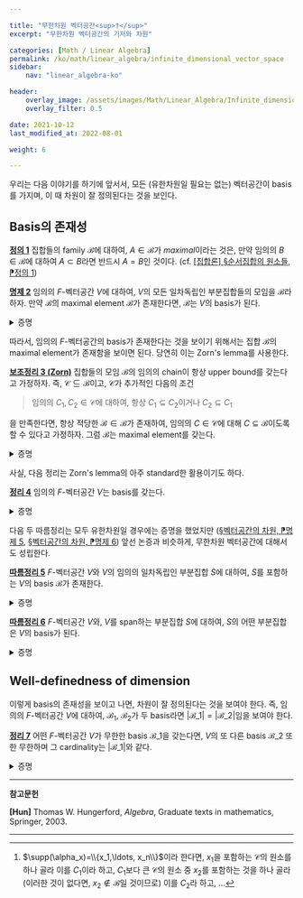 ```yaml
---

title: "무한차원 벡터공간<sup>†</sup>"
excerpt: "무한차원 벡터공간의 기저와 차원"

categories: [Math / Linear Algebra]
permalink: /ko/math/linear_algebra/infinite_dimensional_vector_space
sidebar: 
    nav: "linear_algebra-ko"

header:
    overlay_image: /assets/images/Math/Linear_Algebra/Infinite_dimensional_vector_spaces.png
    overlay_filter: 0.5

date: 2021-10-12
last_modified_at: 2022-08-01

weight: 6

---
```


우리는 다음 이야기를 하기에 앞서서, 모든 (유한차원일 필요는 없는) 벡터공간이 basis를 가지며, 이 때 차원이 잘 정의된다는 것을 보인다. 

## Basis의 존재성

<div class="definition" markdown="1">

<ins id="def1">**정의 1**</ins> 집합들의 family $\mathscr{B}$에 대하여, $A\in\mathscr{B}$가 *maximal*이라는 것은, 만약 임의의 $B\in\mathscr{B}$에 대하여 $A\subset B$라면 반드시 $A=B$인 것이다. (cf. [\[집합론\] §순서집합의 원소들, ⁋정의 1](/ko/math/set_theory/elements_in_ordered_set#def1)) 

</div>

<div class="proposition" markdown="1">

<ins id="prop2">**명제 2**</ins> 임의의 $F$-벡터공간 $V$에 대하여, $V$의 모든 일차독립인 부분집합들의 모임을 $\mathscr{B}$라 하자. 만약 $\mathscr{B}$의 maximal element $\mathcal{B}$가 존재한다면, $\mathcal{B}$는 $V$의 basis가 된다. 

</div>
<details class="proof" markdown="1">
<summary>증명</summary>

결론에 반하여 $\mathcal{B}$가 $V$의 basis가 아니라 가정하자. $\mathcal{B}\in\mathscr{B}$이므로 $\mathcal{B}$는 일차독립이고, 따라서 $\mathcal{B}$가 $V$의 basis가 아니기 위해서는 $\mathcal{B}$가 $V$를 span하지 않아야 한다. 이제 $\span\mathcal{B}$ 바깥에 있는 $V$의 원소를 하나 뽑아 이를 $v$라 하고, $\mathcal{B}'=\mathcal{B}\cup\\{v\\}$이라 하자. 만일

$$\sum_{x\in\mathcal{B}'}\alpha_xx=0,\qquad\text{$(\alpha_x)_{x\in\mathcal{B}'}$ finitely supported}$$

이라 하면, 두 가지 가능성이 있다.

1. 만일 $v\in\supp(\alpha_x)\_{x\in\mathcal{B}'}$인 경우, 

    $$0=\sum_{x\in\mathcal{B}'}\alpha_xx=\alpha_vv+\sum_{x\in\mathcal{B}}\alpha_xx$$
    
    이므로 
    
    $$v=\sum_{x\in\mathcal{B}}-\alpha_v^{-1}\alpha_xx$$
    
    가 되어, $v\not\in\span\mathcal{B}$의 원소라는 가정에 모순이다.
    
2. 따라서 $v\in\supp(\alpha_x)\_{x\in\mathcal{B}'}$여야 하는데, 이 경우

    $$0=\sum_{x\in\mathcal{B}'}\alpha_xx=\sum_{x\in\mathcal{B}}\alpha_xx$$
    
    이므로, $\mathcal{B}$의 일차독립성에 의해 모든 $x\in\mathcal{B}$에 대해 $\alpha_x=0$이다.

즉, $\alpha_x=0$이 모든 $x\in\mathcal{B}'$에 대해 성립하고 따라서 $\mathcal{B}'$는 일차독립인 부분집합이 된다. 그런데, $\mathcal{B}'\supsetneq\mathcal{B}$이므로 이는 $\mathcal{B}$의 maximality에 모순이다.
 
</details>

따라서, 임의의 $F$-벡터공간의 basis가 존재한다는 것을 보이기 위해서는 집합 $\mathscr{B}$의 maximal element가 존재함을 보이면 된다. 당연히 이는 Zorn's lemma를 사용한다.

<div class="proposition" markdown="1">

<ins id="lem3">**보조정리 3 (Zorn)**</ins> 집합들의 모임 $\mathscr{B}$의 임의의 chain이 항상 upper bound를 갖는다고 가정하자. 즉, $\mathcal{C}\subseteq\mathscr{B}$이고, $\mathcal{C}$가 추가적인 다음의 조건

> 임의의 $C_1,C_2\in\mathcal{C}$에 대하여, 항상 $C_1\subseteq C_2$이거나 $C_2\subseteq C_1$

을 만족한다면, 항상 적당한 $\mathcal{B}\in\mathscr{B}$가 존재하여, 임의의 $C\in\mathcal{C}$에 대해 $C\subseteq\mathcal{B}$이도록 할 수 있다고 가정하자. 그럼 $\mathscr{B}$는 maximal element를 갖는다.

</div>
<details class="proof" markdown="1">
<summary>증명</summary>

[\[집합론\] §선택공리, ⁋정리 4](/ko/math/set_theory/axiom_of_choice#thm4).

</details>

사실, 다음 정리는 Zorn's lemma의 아주 standard한 활용이기도 하다.

<div class="proposition" markdown="1">

<ins id="thm4">**정리 4**</ins> 임의의 $F$-벡터공간 $V$는 basis를 갖는다.

</div>
<details class="proof" markdown="1">
<summary>증명</summary>

$V$의 모든 일차독립인 부분집합들을 모아둔 집합을 $\mathscr{B}$라 하자. $\mathscr{B}$가 [보조정리 3](#lem3)의 조건을 만족한다는 것을 보이면 된다.

이를 위해, $\mathscr{B}$의 임의의 chain $\mathcal{C}$가 주어졌다 하자. 우리는 임의의 $C\in\mathcal{C}$에 대해 $C\subseteq\mathcal{B}$가 성립하도록 하는 $\mathcal{B}\in\mathscr{B}$를 찾아야 한다. 당연히 자연스러운 선택은 $\mathcal{B}=\bigcup_{C\in\mathcal{C}}C$이다. 증명을 마무리하기 위해서는 이 집합이 $\mathscr{B}$의 원소라는 것을 보여야 한다. 즉, $\mathcal{B}$가 일차독립이어야 한다.

임의의 finitely supported family $(\alpha_x)_{x\in\mathcal{B}}$에 대하여, 

$$\sum_{x\in\mathcal{B}}\alpha_xx=0$$

이라 가정하자. $x\in\mathcal{B}$들은 모두 어떠한 $C\in\mathcal{B}$의 원소인데, 어차피 $\supp(\alpha_x)$는 유한집합이므로 $\supp(\alpha_x)$의 모든 원소들을 포함하는 $C\in\mathcal{B}$가 존재한다.[^1] $C$는 일차독립이므로, 위의 식의 모든 $\alpha_x$는 0이 되어야 하고, 따라서 $\mathcal{B}$는 일차독립.

</details>

다음 두 따름정리는 모두 유한차원일 경우에는 증명을 했었지만 ([§벡터공간의 차원, ⁋명제 5](/ko/math/linear_algebra/dimension#prop5), [§벡터공간의 차원, ⁋명제 6](/ko/math/linear_algebra/dimension#prop6)) 앞선 논증과 비슷하게, 무한차원 벡터공간에 대해서도 성립한다. 

<div class="proposition" markdown="1">

<ins id="cor5">**따름정리 5**</ins> $F$-벡터공간 $V$와 $V$의 임의의 일차독립인 부분집합 $S$에 대하여, $S$를 포함하는 $V$의 basis $\mathcal{B}$가 존재한다.

</div>
<details class="proof" markdown="1">
<summary>증명</summary>

앞선 명제의 증명에서, $\mathscr{B}$는 $S$를 포함하고, 따라서 Zorn's lemma에 의하여 $S$를 포함하는 maximal한 일차독립 부분집합이 존재한다. 

</details>
<div class="proposition" markdown="1">

<ins id="cor6">**따름정리 6**</ins> $F$-벡터공간 $V$와, $V$를 span하는 부분집합 $S$에 대하여, $S$의 어떤 부분집합은 $V$의 basis가 된다. 

</div>
<details class="proof" markdown="1">
<summary>증명</summary>

이번에는 $\mathscr{C}$를 

> $S$에 포함된 모든 일차독립인 부분집합들의 집합

으로 정의하자. 어렵지 않게 $\mathscr{C}$가 Zorn's lemma의 조건을 만족한다는 것을 확인할 수 있고, 따라서 maximal element $\mathcal{B}$가 존재한다. 이제 $\mathcal{B}$는 [명제 4](#prop4)에서 도입한 집합 $\mathscr{B}$ ($V$의 모든 일차독립인 부분집합들의 집합)에서도 maximal인 것을, 즉 $V$의 basis가 된다는 것을 증명하면 된다. 

결론에 반하여 $\mathcal{B}$가 $V$의 basis가 아니라 가정하자. 그럼 어떤 $v\in V$가 존재하여 $v\not\in\span\mathcal{B}$이다. 한편, $S$는 $V$를 span하므로, 적당한 finitely supported family $(\alpha_x)_{x\in S}$가 존재하여 

$$v=\sum_{x\in S}\alpha_xx$$

이다. (물론, $S$는 일차독립인 부분집합이 아니므로 이 표현은 유일하지 않을 수 있다.) 만일 $\supp(\alpha_x)_{x\in S}$의 원소들이 모두 $\mathcal{B}$의 원소였다면 $v\in\span\mathcal{B}$였을 것이므로, $x\not\in\mathcal{B}$를 만족하는 원소들 $x\in S$가 존재한다. 또, 만일 이러한 원소 $x$들이 모두 $\mathcal{B}$의 다른 원소들의 일차결합으로 표현 가능하다면, $\alpha_xx$들을 모두 이 일차결합으로 바꾸면 $v\in\span\mathcal{B}$이므로, 이러한 $x$들 가운데에는 $\mathcal{B}$의 원소들의 일차결합으로 나타나지 않는 어떤 원소 $y$가 존재한다. 

이제 $\mathcal{B}'=\mathcal{B}\cup\\{y\\}$라 하자. 그럼 $y$는 $\mathcal{B}$의 원소들의 일차결합으로 나타나지 않으므로, $\mathcal{B}'$는 일차독립인 부분집합이고, $y\in S$이므로 $\mathcal{B}'\in\mathscr{C}$이다. 이는 $\mathcal{B}$가 $\mathscr{C}$에서 maximal이라는 가정에 모순이므로, $\mathcal{B}$는 $V$의 basis여야 한다.   

</details>



## Well-definedness of dimension

이렇게 basis의 존재성을 보이고 나면, 차원이 잘 정의된다는 것을 보여야 한다. 즉, 임의의 $F$-벡터공간 $V$에 대하여, $\mathcal{B}_1$, $\mathcal{B}_2$가 두 basis라면 $\lvert\mathcal{B}\_1\rvert=\lvert\mathcal{B}\_2\rvert$임을 보여야 한다. 

<div class="proposition" markdown="1">

<ins id="thm7">**정리 7**</ins> 어떤 $F$-벡터공간 $V$가 무한한 basis $\mathcal{B}\_1$을 갖는다면, $V$의 또 다른 basis $\mathcal{B}\_2$ 또한 무한하며 그 cardinality는 $\lvert\mathcal{B}\_1\rvert$와 같다.

</div>
<details class="proof" markdown="1">
<summary>증명</summary>

우선, 결론에 반하여 $V$의 유한한 basis $\mathcal{B}'$가 존재한다 하자. $\span\mathcal{B}'=V$이므로, $\mathcal{B}$의 모든 원소들은 $\mathcal{B}'$의 원소들의 일차결합으로 표현 가능하다. 그런데, 다시 $\mathcal{B}'$의 (유한히 많은) 원소들은 $V$의 원소이므로, 이들 각각은 basis $\mathcal{B}$의 일차결합으로 나타나야 한다. 따라서 $\mathcal{B}'$의 모든 원소들을 일차결합으로 표현하기 위해서는 유한히 많은 $\mathcal{B}$의 원소들만이 필요하다. 이들을 $\\{x_1,\ldots, x_m\\}$이라 하자. $V$의 임의의 원소는 항상 $\mathcal{B}'$들의 일차결합으로, 그리고 다시 $\\{x_1,\ldots,x_m\\}$의 원소들로 표현할 수 있으므로, $\mathcal{B}\setminus\\{x_1,\ldots, x_m\\}$의 원소도 이들의 일차결합으로 표기 가능하며, 이는 일차독립성에 모순이다.

따라서, $V$의 다른 basis 또한 항상 무한해야 한다. 이제 다른 basis $\mathcal{B}\_2$의 cardinality가 $\mathcal{B}\_1$의 cardinality와 동일하다는 것을 보여야 한다. $\mathscr{B}$를 다음의 집합

> $\mathcal{B}$의 유한한 부분집합들의 모임

으로 정의하자. 각각의 $x\in\mathcal{B}\_1$들은 $\mathcal{B}\_2$의 원소들의 일차결합 $x=\sum_{y\in\mathcal{B}\_2}x_yy$으로 유일하게 표현 가능하므로, 함수 $f:\mathcal{B}\_1\rightarrow\mathscr{B}$를 $x\mapsto\supp(x_y)\_{y\in\mathcal{B}\_2}$으로 정의하자. 즉, $f$는 임의의 $x\in\mathcal{B}\_1$이 

$$x=\alpha_1y_1+\cdots+\alpha_ny_n$$

으로 표현될 때, $x\mapsto\\{y_1,\ldots,y_n\\}$이라 할 수 있다. 만일 $\im f$가 유한집합이라면, 앞선 논증과 마찬가지로 $\bigcup_{S\in\im f}S$가 $V$를 span하는 유한집합이 되므로 모순이다. 따라서 $\im f$는 무한집합이다. 

안타깝게도, $f$는 injective하지 않기 때문에 우리가 원하는 cardinality의 비교에는 별 도움을 주지 못한다. 따라서 추가적인 construction이 필요하다. 우선 우리는 임의의 $T\in\im f$에 대해 $f^{-1}(T)$가 유한집합이라는 것을 보인다. $x\in f^{-1}(T)$라 하자. 즉, $x$는 $\mathcal{B}\_1$의 원소들 가운데 $T$의 원소들의 일차결합으로 나타나는 원소이다. 그럼, 자명하게 $x\in\span T$이므로, $f^{-1}(T)\subset\span T$이다. 한편, $T$는 유한집합이며, $T$의 각각의 원소들은 유한히 많은 $X$의 원소들의 일차결합으로 나타나므로, 다시 $T$를 span하는 유한히 많은 $\mathcal{B}$의 원소들의 모임 $S$를 택할 수 있다. 이제, $\span T\subset\span S$이고, 따라서 $f^{-1}(T)\subset S$이므로 $f^{-1}(T)$는 유한집합이다.

이제 각각의 $T$에 대하여, $f^{-1}(T)=\\{x_1,\ldots, x_m\\}$이라 하고, $g_T:f^{-1}(T)\rightarrow(\im f)\times\mathbb{N}$을 $x_k\mapsto (T,k)$으로 정의하자. 이 함수는 드디어 injection이 되고, 또 $f^{-1}(T)$들은 자명하게 $\mathcal{B}\_1$의 partition을 이루므로 이들을 합쳐 $\mathcal{B}\_1$에서 $\im f\times\mathbb{N}$으로의 injection을 만들 수 있다. 이제 

$$\lvert\mathcal{B}_1\rvert\leq\lvert\im f\times\mathbb{N}\rvert=\lvert\im f\rvert\aleph_0=\lvert\im f\rvert\leq\lvert\mathscr{B}\rvert=\lvert\mathcal{B}_2\rvert$$ 

이고, $\mathcal{B}\_1$과 $\mathcal{B}\_2$의 역할을 뒤바꾸면 원하는대로 $\lvert\mathcal{B}\_1\rvert=\lvert\mathcal{B}\_2\rvert$를 얻는다.

</details>


---

**참고문헌**

**[Hun]** Thomas W. Hungerford, *Algebra*, Graduate texts in mathematics, Springer, 2003.

---
[^1]: $\supp(\alpha_x)=\\{x_1,\ldots, x_n\\}$이라 한다면, $x_1$을 포함하는 $\mathcal{C}$의 원소를 하나 골라 이를 $C_1$이라 하고, $C_1$보다 큰 $\mathcal{C}$의 원소 중 $x_2$를 포함하는 것을 하나 골라 (이러한 것이 없다면, $x_2\not\in\mathcal{B}$일 것이므로) 이를 $C_2$라 하고, ... 
